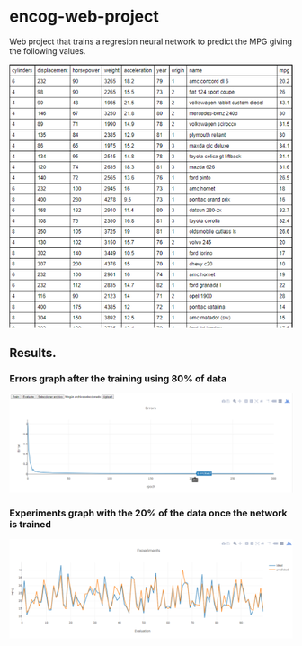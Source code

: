 # encog-web-project

Web project that trains a regresion neural network to predict the 
MPG giving the following values.

![Alt text](images/data.PNG?raw=true "Data")


## Results.
### Errors graph after the training using 80% of data
![Alt text](images/errors.png?raw=true "Errors")


### Experiments graph with the 20% of the data once the network is trained 
![Alt text](images/experiments.png?raw=true "Experiments")
